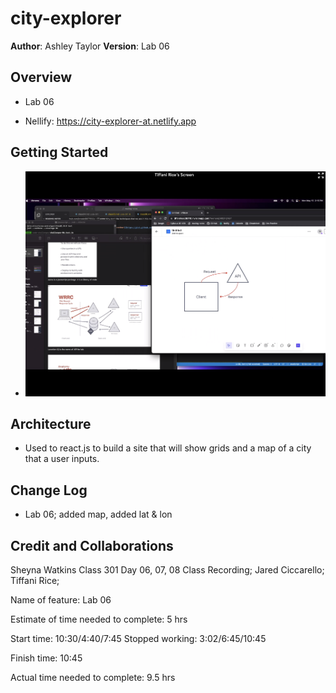 # city-explorer

**Author**: Ashley Taylor
**Version**: Lab 06

## Overview

- Lab 06

- Nellify: https://city-explorer-at.netlify.app

## Getting Started

- ![Web Request Response Cycle](tiffscreen.png)

## Architecture

- Used to react.js to build a site that will show grids and a map of a city that a user inputs.

## Change Log

- Lab 06; added map, added lat & lon

## Credit and Collaborations

Sheyna Watkins Class 301 Day 06, 07, 08 Class Recording; Jared Ciccarello; Tiffani Rice;

Name of feature: Lab 06

Estimate of time needed to complete: 5 hrs

Start time: 10:30/4:40/7:45
Stopped working: 3:02/6:45/10:45

Finish time: 10:45

Actual time needed to complete: 9.5 hrs
